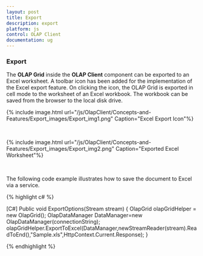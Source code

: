 ```yaml
---
layout: post
title: Export
description: export
platform: js
control: OLAP Client
documentation: ug
---
```


### Export

The **OLAP Grid** inside the **OLAP Client** component can be exported to an Excel worksheet. A toolbar icon has been added for the implementation of the Excel export feature. On clicking the icon, the OLAP Grid is exported in cell mode to the worksheet of an Excel workbook. The workbook can be saved from the browser to the local disk drive.

{% include image.html url="/js/OlapClient/Concepts-and-Features/Export_images/Export_img1.png" Caption="Excel Export Icon"%}

<br/>

{% include image.html url="/js/OlapClient/Concepts-and-Features/Export_images/Export_img2.png" Caption="Exported Excel Worksheet"%}

<br/>

The following code example illustrates how to save the document to Excel via a service.

{% highlight c# %}

[C#]
Public void ExportOptions(Stream stream)
{
OlapGrid olapGridHelper = new OlapGrid();
OlapDataManager DataManager=new OlapDataManager(connectionString);
olapGridHelper.ExportToExcel(DataManager,newStreamReader(stream).ReadToEnd(),"Sample.xls",HttpContext.Current.Response);
}


{% endhighlight %}



